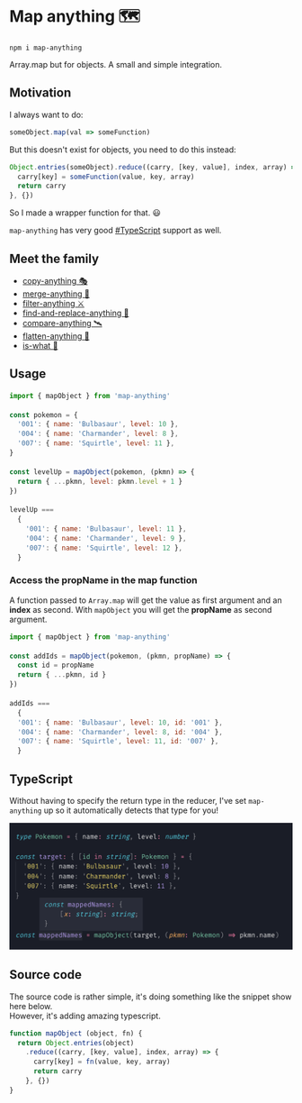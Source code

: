 # Map anything 🗺

```
npm i map-anything
```

Array.map but for objects. A small and simple integration.

## Motivation

I always want to do:

```js
someObject.map(val => someFunction)
```

But this doesn't exist for objects, you need to do this instead:

```js
Object.entries(someObject).reduce((carry, [key, value], index, array) => {
  carry[key] = someFunction(value, key, array)
  return carry
}, {})
```

So I made a wrapper function for that. 😃

`map-anything` has very good [#TypeScript](#typescript) support as well.

## Meet the family

- [copy-anything 🎭](https://github.com/mesqueeb/copy-anything)
- [merge-anything 🥡](https://github.com/mesqueeb/merge-anything)
- [filter-anything ⚔️](https://github.com/mesqueeb/filter-anything)
- [find-and-replace-anything 🎣](https://github.com/mesqueeb/find-and-replace-anything)
- [compare-anything 🛰](https://github.com/mesqueeb/compare-anything)
- [flatten-anything 🏏](https://github.com/mesqueeb/flatten-anything)
- [is-what 🙉](https://github.com/mesqueeb/is-what)

## Usage

```js
import { mapObject } from 'map-anything'

const pokemon = {
  '001': { name: 'Bulbasaur', level: 10 },
  '004': { name: 'Charmander', level: 8 },
  '007': { name: 'Squirtle', level: 11 },
}

const levelUp = mapObject(pokemon, (pkmn) => {
  return { ...pkmn, level: pkmn.level + 1 }
})

levelUp ===
  {
    '001': { name: 'Bulbasaur', level: 11 },
    '004': { name: 'Charmander', level: 9 },
    '007': { name: 'Squirtle', level: 12 },
  }
```

### Access the propName in the map function

A function passed to `Array.map` will get the value as first argument and an **index** as second. With `mapObject` you will get the **propName** as second argument.

```js
import { mapObject } from 'map-anything'

const addIds = mapObject(pokemon, (pkmn, propName) => {
  const id = propName
  return { ...pkmn, id }
})

addIds ===
  {
  '001': { name: 'Bulbasaur', level: 10, id: '001' },
  '004': { name: 'Charmander', level: 8, id: '004' },
  '007': { name: 'Squirtle', level: 11, id: '007' },
  }
```

## TypeScript

Without having to specify the return type in the reducer, I've set `map-anything` up so it automatically detects that type for you!

![typescript support](https://raw.githubusercontent.com/mesqueeb/map-anything/master/.github/typescript-support.png)

## Source code

The source code is rather simple, it's doing something like the snippet show here below.
<br />However, it's adding amazing typescript.

```JavaScript
function mapObject (object, fn) {
  return Object.entries(object)
    .reduce((carry, [key, value], index, array) => {
      carry[key] = fn(value, key, array)
      return carry
    }, {})
}
```
